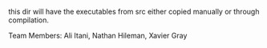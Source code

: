 this dir will have the executables from src either copied manually or through compilation.

 <p>Team Members: Ali Itani, Nathan Hileman, Xavier Gray</p>   